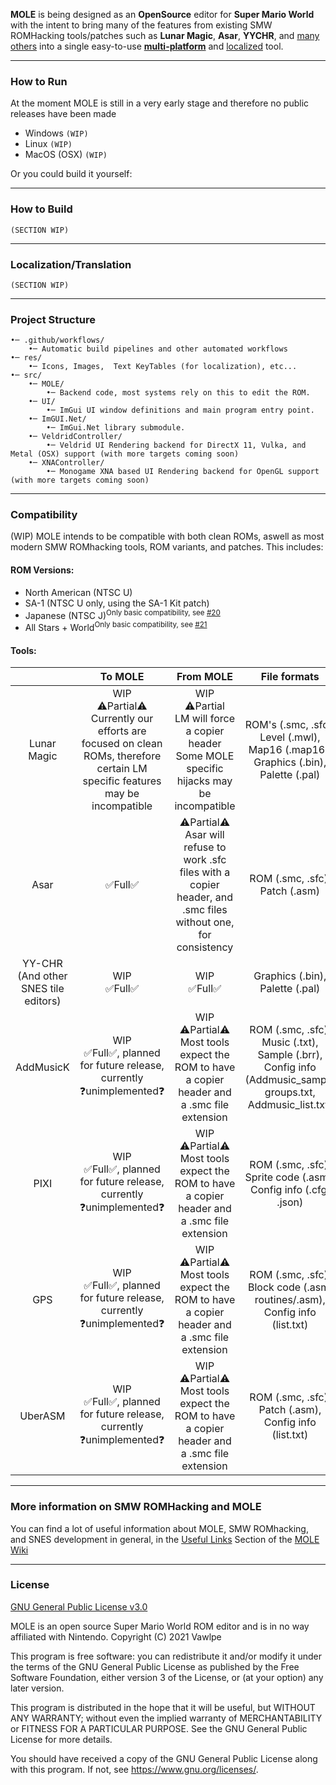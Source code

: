 **MOLE** is being designed as an **OpenSource**  editor for **Super Mario World** with the intent to bring many of the features from existing SMW ROMHacking tools/patches such as **Lunar Magic**, **Asar**, **YYCHR**, and [many others](#compatibility) into a single easy-to-use [**multi-platform**](#how-to-run) and [localized](#localizationtranslation) tool.
___
### How to Run
At the moment MOLE is still in a very early stage and therefore no public releases have been made
- Windows `(WIP)`
- Linux `(WIP)`
- MacOS (OSX) `(WIP)`

Or you could build it yourself:
___
### How to Build
	(SECTION WIP)
___
### Localization/Translation
	(SECTION WIP)
___
### Project Structure
```
•─ .github/workflows/
	•─ Automatic build pipelines and other automated workflows
•─ res/
	•─ Icons, Images,  Text KeyTables (for localization), etc...
•─ src/
	•─ MOLE/
		•─ Backend code, most systems rely on this to edit the ROM.
	•─ UI/
		•─ ImGui UI window definitions and main program entry point.
	•─ ImGUI.Net/
		•─ ImGui.Net library submodule.
	•─ VeldridController/
		•─ Veldrid UI Rendering backend for DirectX 11, Vulka, and Metal (OSX) support (with more targets coming soon)
	•─ XNAController/
		•─ Monogame XNA based UI Rendering backend for OpenGL support (with more targets coming soon)
```
___
### Compatibility
(WIP)
MOLE intends to be compatible with both clean ROMs, aswell as most modern SMW ROMhacking tools, ROM variants, and patches. This includes:
#### ROM Versions:
- North American (NTSC U)
- SA-1 (NTSC U only, using the SA-1 Kit patch)
- Japanese (NTSC J)<sup>Only basic compatibility, see [#20](/../../issues/20)</sup>
- All Stars + World<sup>Only basic compatibility, see [#21](/../../issues/20)</sup>
#### Tools:
|  | To MOLE | From MOLE | File formats |
|:---:|:---:|:---:|:---:|
| Lunar Magic | WIP<br>⚠️Partial⚠️<br>Currently our efforts are focused on clean ROMs, therefore certain LM specific features may be incompatible | WIP<br>⚠️Partial<br>LM will force a copier header<br>Some MOLE specific hijacks may be incompatible | ROM's (.smc, .sfc), Level (.mwl), Map16 (.map16), Graphics (.bin), Palette (.pal) |
| Asar | ✅Full✅ | ⚠️Partial⚠️<br>Asar will refuse to work .sfc files with a copier header, and .smc files without one, for consistency | ROM (.smc, .sfc), Patch (.asm) |
| YY-CHR (And other SNES tile editors) | WIP<br>✅Full✅ | WIP<br>✅Full✅ | Graphics (.bin), Palette (.pal) |
| AddMusicK | WIP<br>✅Full✅, planned for future release, currently ❓unimplemented❓ | WIP<br>⚠️Partial⚠️<br>Most tools expect the ROM to have a copier header and a .smc file extension | ROM (.smc, .sfc), Music (.txt), Sample (.brr), Config info (Addmusic_sample groups.txt, Addmusic_list.txt)|
| PIXI | WIP<br>✅Full✅, planned for future release, currently ❓unimplemented❓ | WIP<br>⚠️Partial⚠️<br>Most tools expect the ROM to have a copier header and a .smc file extension | ROM (.smc, .sfc), Sprite code (.asm), Config info (.cfg, .json) |
| GPS | WIP<br>✅Full✅, planned for future release, currently ❓unimplemented❓ | WIP<br>⚠️Partial⚠️<br>Most tools expect the ROM to have a copier header and a .smc file extension | ROM (.smc, .sfc), Block code (.asm, routines/.asm), Config info (list.txt) |
| UberASM | WIP<br>✅Full✅, planned for future release, currently ❓unimplemented❓ | WIP<br>⚠️Partial⚠️<br>Most tools expect the ROM to have a copier header and a .smc file extension | ROM (.smc, .sfc), Patch (.asm), Config info (list.txt) |
___
### More information on SMW ROMHacking and MOLE
You can find a lot of useful information about MOLE, SMW ROMhacking, and SNES development in general, in the [Useful Links](../../wiki/useful-links) Section of the [MOLE Wiki](../../wiki)
___
### License
[GNU General Public License v3.0](/LICENSE.md)

MOLE is an open source Super Mario World ROM editor and is in no way affiliated with Nintendo.
Copyright (C) 2021 Vawlpe

This program is free software: you can redistribute it and/or modify
it under the terms of the GNU General Public License as published by
the Free Software Foundation, either version 3 of the License, or
(at your option) any later version.

This program is distributed in the hope that it will be useful,
but WITHOUT ANY WARRANTY; without even the implied warranty of
MERCHANTABILITY or FITNESS FOR A PARTICULAR PURPOSE.  See the
GNU General Public License for more details.

You should have received a copy of the GNU General Public License
along with this program.  If not, see <https://www.gnu.org/licenses/>.
